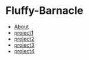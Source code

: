 Fluffy-Barnacle
================

<ul id="subMenue">
    <li><a href="/about" title= "About Me">About</a></li>
    <li><a href="/p1" title= "This is project1">project1</a></li>
    <li><a href="/p2" title= "This is project2">project2</a></li>
    <li><a href="/p2" title= "This is project3">project3</a></li>
    <li><a href="/p4" title= "This is project4">project4</a></li>
</ul>
